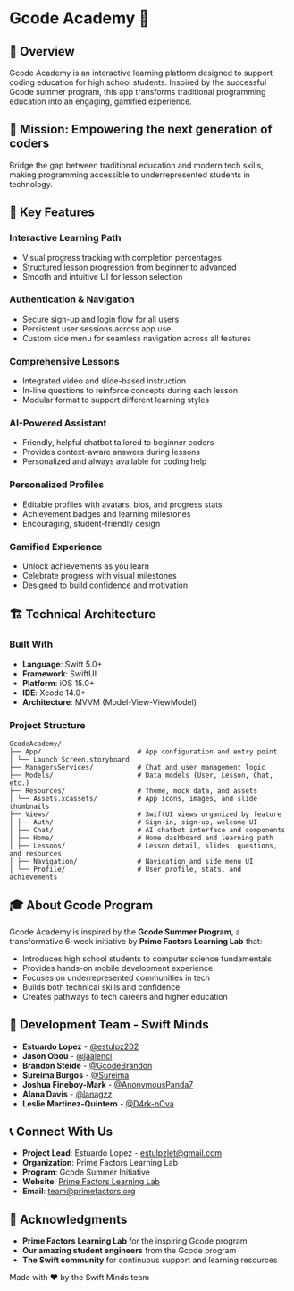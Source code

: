 # Gcode Academy 📱

## 🌟 Overview

Gcode Academy is an interactive learning platform designed to support coding education for high school students. Inspired by the successful Gcode summer program, this app transforms traditional programming education into an engaging, gamified experience.

## 🎯 Mission: Empowering the next generation of coders

Bridge the gap between traditional education and modern tech skills, making programming accessible to underrepresented students in technology.

## 🤖 Key Features

### **Interactive Learning Path**
- Visual progress tracking with completion percentages
- Structured lesson progression from beginner to advanced
- Smooth and intuitive UI for lesson selection

### **Authentication & Navigation**
- Secure sign-up and login flow for all users
- Persistent user sessions across app use
- Custom side menu for seamless navigation across all features

### **Comprehensive Lessons**
- Integrated video and slide-based instruction
- In-line questions to reinforce concepts during each lesson
- Modular format to support different learning styles

### **AI-Powered Assistant**
- Friendly, helpful chatbot tailored to beginner coders
- Provides context-aware answers during lessons
- Personalized and always available for coding help

### **Personalized Profiles**
- Editable profiles with avatars, bios, and progress stats
- Achievement badges and learning milestones
- Encouraging, student-friendly design

### **Gamified Experience**
- Unlock achievements as you learn
- Celebrate progress with visual milestones
- Designed to build confidence and motivation

## 🏗️ Technical Architecture

### **Built With**
- **Language**: Swift 5.0+
- **Framework**: SwiftUI
- **Platform**: iOS 15.0+
- **IDE**: Xcode 14.0+
- **Architecture**: MVVM (Model-View-ViewModel)

### **Project Structure**
```
GcodeAcademy/
├── App/                        # App configuration and entry point
│ └── Launch Screen.storyboard
├── ManagersServices/           # Chat and user management logic
├── Models/                     # Data models (User, Lesson, Chat, etc.)
├── Resources/                  # Theme, mock data, and assets
│ └── Assets.xcassets/          # App icons, images, and slide thumbnails
├── Views/                      # SwiftUI views organized by feature
│ ├── Auth/                     # Sign-in, sign-up, welcome UI
│ ├── Chat/                     # AI chatbot interface and components
│ ├── Home/                     # Home dashboard and learning path
│ ├── Lessons/                  # Lesson detail, slides, questions, and resources
│ ├── Navigation/               # Navigation and side menu UI
│ └── Profile/                  # User profile, stats, and achievements
```

## 🎓 About Gcode Program

Gcode Academy is inspired by the **Gcode Summer Program**, a transformative 6-week initiative by **Prime Factors Learning Lab** that:

- Introduces high school students to computer science fundamentals
- Provides hands-on mobile development experience
- Focuses on underrepresented communities in tech
- Builds both technical skills and confidence
- Creates pathways to tech careers and higher education

## 👥 Development Team - Swift Minds

- **Estuardo Lopez** - [@estulpz202](https://github.com/estulpz202)
- **Jason Obou** - [@jaalenci](https://github.com/jaalenci)
- **Brandon Steide** - [@GcodeBrandon](https://github.com/GcodeBrandon)
- **Sureima Burgos** - [@Sureima](https://github.com/Sureima)
- **Joshua Fineboy-Mark** - [@AnonymousPanda7](https://github.com/AnonymousPanda7)
- **Alana Davis** - [@lanagzz](https://github.com/lanagzz)
- **Leslie Martinez-Quintero** - [@D4rk-nOva](https://github.com/D4rk-nOva)

## 📞 Connect With Us

- **Project Lead**: Estuardo Lopez - estulpzlet@gmail.com
- **Organization**: Prime Factors Learning Lab
- **Program**: Gcode Summer Initiative
- **Website**: [Prime Factors Learning Lab](https://primefactors.org/programs/gcode)
- **Email**: team@primefactors.org

## 🙏 Acknowledgments

- **Prime Factors Learning Lab** for the inspiring Gcode program
- **Our amazing student engineers** from the Gcode program
- **The Swift community** for continuous support and learning resources

Made with ❤️ by the Swift Minds team
